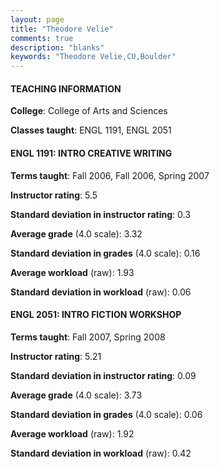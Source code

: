 ```yaml
---
layout: page
title: "Theodore Velie" 
comments: true
description: "blanks"
keywords: "Theodore Velie,CU,Boulder"
---
```

<head>
<script src="https://ajax.googleapis.com/ajax/libs/jquery/2.1.3/jquery.min.js"></script>
<script src="https://dl.dropboxusercontent.com/s/pc42nxpaw1ea4o9/highcharts.js?dl=0"></script>
<!-- <script src="../assets/js/highcharts.js"></script> -->
<style type="text/css">@font-face {
	font-family: "Bebas Neue";
	src: url(https://www.filehosting.org/file/details/544349/BebasNeue Regular.otf) format("opentype");
	}
	h1.Bebas { 
		font-family: "Bebas Neue", Verdana, Tahoma;
	}
</style>
</head>
	   
#### TEACHING INFORMATION

**College**: College of Arts and Sciences

**Classes taught**: ENGL 1191, ENGL 2051

#### ENGL 1191: INTRO CREATIVE WRITING

**Terms taught**: Fall 2006, Fall 2006, Spring 2007

**Instructor rating**: 5.5

**Standard deviation in instructor rating**: 0.3

**Average grade** (4.0 scale): 3.32

**Standard deviation in grades** (4.0 scale): 0.16

**Average workload** (raw): 1.93

**Standard deviation in workload** (raw): 0.06

#### ENGL 2051: INTRO FICTION WORKSHOP

**Terms taught**: Fall 2007, Spring 2008

**Instructor rating**: 5.21

**Standard deviation in instructor rating**: 0.09

**Average grade** (4.0 scale): 3.73

**Standard deviation in grades** (4.0 scale): 0.06

**Average workload** (raw): 1.92

**Standard deviation in workload** (raw): 0.42


